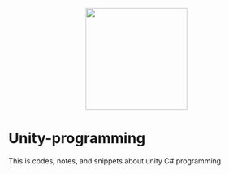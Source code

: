 <p align="center">
<img src="https://github.com/YinHk-Notes/Unity-programming/blob/main/Unity-Logo.png" height="200px">
</p>

# Unity-programming
This is codes, notes, and snippets about unity C# programming


